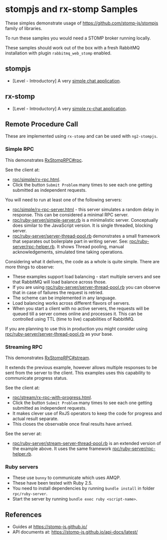 # stompjs and rx-stomp Samples

These simples demonstrate usage of https://github.com/stomp-js/stompjs
family of libraries.

To run these samples you would need a STOMP broker running locally.

These samples should work out of the box with a fresh RabbitMQ installation
with plugin `rabbitmq_web_stomp` enabled.

## stompjs

- [Level - Introductory] A very [simple chat application](stompjs/chat/chat.html).

## rx-stomp

- [Level - Introductory] A very [simple rx-chat application](rx-stomp/chat/rx-chat.html).

## Remote Procedure Call

These are implemented using `rx-stomp` and can be used with `ng2-stompjs`.

### Simple RPC

This demonstrates [RxStompRPC#rpc].

See the client at:

- [rpc/simple/rx-rpc.html](rpc/simple/rx-rpc.html).
- Click the button `Submit Problem` many times to see each one getting submitted
  as independent requests.

You will need to run at least one of the following servers:

- [rpc/simple/rx-rpc-server.html](rpc/simple/rx-rpc-server.html) - this server
  simulates a random delay in response. This can be considered a minimal RPC
  server.
- [rpc/ruby-server/simple-server.rb](rpc/ruby-server/simple-server.rb) is a minimalistic
  server. Conceptually does similar to the JavaScript version. It is single threaded,
  blocking server.
- [rpc/ruby-server/server-thread-pool.rb](rpc/ruby-server/server-thread-pool.rb) demonstrates
  a small framework that separates out boilerplate part in writing server. See:
  [rpc/ruby-server/rpc-helper.rb](rpc/ruby-server/rpc-helper.rb).
  It shows Thread pooling, manual acknowledgements, simulated time taking operations.

Considering what it delivers, the code as a whole is quite simple.
There are more things to observe:

- These examples support load balancing - start multiple servers and see that RabbitMQ
  will load balance across those.
- If you are using [rpc/ruby-server/server-thread-pool.rb](rpc/ruby-server/server-thread-pool.rb)
  you can observe that in case of failures the request is retried.
- The scheme can be implemented in any language.
- Load balancing works across different flavors of servers.
- When you start a client with no active servers, the requests will be queued till a server
  comes online and processes it. This can be controlled using TTL (time to live) capabilities
  of RabbitMQ.
  
If you are planning to use this in production you might consider using
[rpc/ruby-server/server-thread-pool.rb](rpc/ruby-server/server-thread-pool.rb)
as your base.

### Streaming RPC

This demonstrates [RxStompRPC#stream].

It extends the previous example, however allows multiple responses to be sent from
the server to the client.
This examples uses this capability to communicate progress status.

See the client at:

- [rpc/stream/rx-rpc-with-progress.html](rpc/stream/rx-rpc-with-progress.html).
- Click the button `Submit Problem` many times to see each one getting submitted
  as independent requests.
- It makes clever use of RxJS operators to keep the code for progress and
  actual result separate.
- This closes the observable once final results have arrived.

See the server at:

- [rpc/ruby-server/stream-server-thread-pool.rb](rpc/ruby-server/stream-server-thread-pool.rb)
  is an extended version of the example above. It uses the same framework
  [rpc/ruby-server/rpc-helper.rb](rpc/ruby-server/rpc-helper.rb).

### Ruby servers

- These use `bunny` to communicate which uses AMQP.
- These have been tested with Ruby 2.5.
- You need to install dependencies by running `bundle install` in folder `rpc/ruby-server`.
- Start the server by running `bundle exec ruby <script-name>`.

## References

- Guides at https://stomp-js.github.io/
- API documents at: https://stomp-js.github.io/api-docs/latest/


[RxStompRPC#rpc]: https://stomp-js.github.io/api-docs/latest/classes/RxStompRPC.html#rpc
[RxStompRPC#stream]: https://stomp-js.github.io/api-docs/latest/classes/RxStompRPC.html#stream
